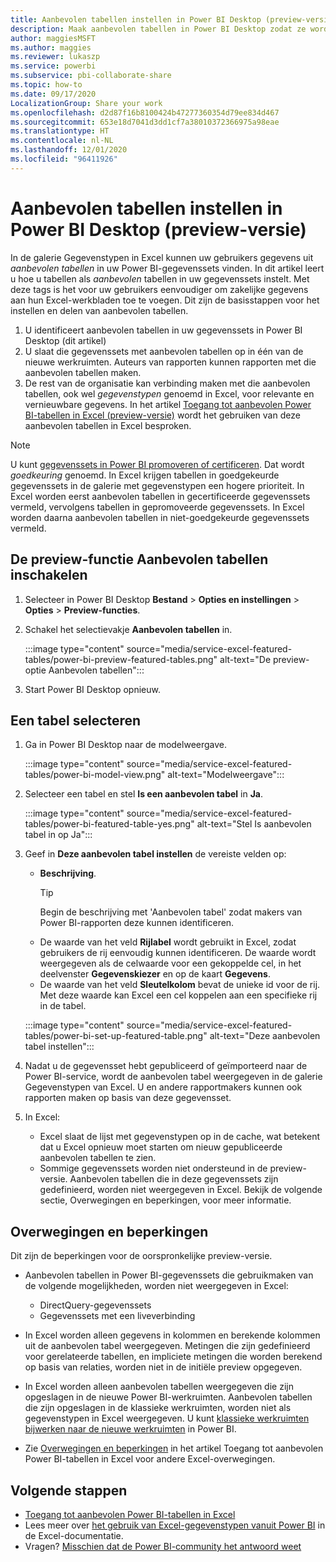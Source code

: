 ```yaml
---
title: Aanbevolen tabellen instellen in Power BI Desktop (preview-versie)
description: Maak aanbevolen tabellen in Power BI Desktop zodat ze worden weergegeven in de galerie Gegevenstypen in Excel.
author: maggiesMSFT
ms.author: maggies
ms.reviewer: lukaszp
ms.service: powerbi
ms.subservice: pbi-collaborate-share
ms.topic: how-to
ms.date: 09/17/2020
LocalizationGroup: Share your work
ms.openlocfilehash: d2d87f16b8100424b47277360354d79ee834d467
ms.sourcegitcommit: 653e18d7041d3dd1cf7a38010372366975a98eae
ms.translationtype: HT
ms.contentlocale: nl-NL
ms.lasthandoff: 12/01/2020
ms.locfileid: "96411926"
---
```

# <a name="set-featured-tables-in-power-bi-desktop-preview"></a>Aanbevolen tabellen instellen in Power BI Desktop (preview-versie)

In de galerie Gegevenstypen in Excel kunnen uw gebruikers gegevens uit *aanbevolen tabellen* in uw Power BI-gegevenssets vinden. In dit artikel leert u hoe u tabellen als *aanbevolen* tabellen in uw gegevenssets instelt. Met deze tags is het voor uw gebruikers eenvoudiger om zakelijke gegevens aan hun Excel-werkbladen toe te voegen. Dit zijn de basisstappen voor het instellen en delen van aanbevolen tabellen.

1. U identificeert aanbevolen tabellen in uw gegevenssets in Power BI Desktop (dit artikel)
1. U slaat die gegevenssets met aanbevolen tabellen op in één van de nieuwe werkruimten. Auteurs van rapporten kunnen rapporten met die aanbevolen tabellen maken. 
1. De rest van de organisatie kan verbinding maken met die aanbevolen tabellen, ook wel *gegevenstypen* genoemd in Excel, voor relevante en vernieuwbare gegevens. In het artikel [Toegang tot aanbevolen Power BI-tabellen in Excel (preview-versie)](service-excel-featured-tables.md) wordt het gebruiken van deze aanbevolen tabellen in Excel besproken.

> [!NOTE]
> U kunt [gegevenssets in Power BI promoveren of certificeren](../collaborate-share/service-endorse-content.md). Dat wordt *goedkeuring* genoemd. In Excel krijgen tabellen in goedgekeurde gegevenssets in de galerie met gegevenstypen een hogere prioriteit. In Excel worden eerst aanbevolen tabellen in gecertificeerde gegevenssets vermeld, vervolgens tabellen in gepromoveerde gegevenssets. In Excel worden daarna aanbevolen tabellen in niet-goedgekeurde gegevenssets vermeld. 

## <a name="turn-on-the-featured-table-preview"></a>De preview-functie Aanbevolen tabellen inschakelen

1. Selecteer in Power BI Desktop **Bestand** > **Opties en instellingen** > **Opties** > **Preview-functies**.
2. Schakel het selectievakje **Aanbevolen tabellen** in.

    :::image type="content" source="media/service-excel-featured-tables/power-bi-preview-featured-tables.png" alt-text="De preview-optie Aanbevolen tabellen":::

3. Start Power BI Desktop opnieuw.

## <a name="select-a-table"></a>Een tabel selecteren

1. Ga in Power BI Desktop naar de modelweergave.

    :::image type="content" source="media/service-excel-featured-tables/power-bi-model-view.png" alt-text="Modelweergave":::
 
2. Selecteer een tabel en stel **Is een aanbevolen tabel** in **Ja**.

    :::image type="content" source="media/service-excel-featured-tables/power-bi-featured-table-yes.png" alt-text="Stel Is aanbevolen tabel in op Ja":::

4. Geef in **Deze aanbevolen tabel instellen** de vereiste velden op:

    - **Beschrijving**. 
        > [!TIP]
        > Begin de beschrijving met 'Aanbevolen tabel' zodat makers van Power BI-rapporten deze kunnen identificeren.
    - De waarde van het veld **Rijlabel** wordt gebruikt in Excel, zodat gebruikers de rij eenvoudig kunnen identificeren. De waarde wordt weergegeven als de celwaarde voor een gekoppelde cel, in het deelvenster **Gegevenskiezer** en op de kaart **Gegevens**. 
    - De waarde van het veld **Sleutelkolom** bevat de unieke id voor de rij. Met deze waarde kan Excel een cel koppelen aan een specifieke rij in de tabel.

    :::image type="content" source="media/service-excel-featured-tables/power-bi-set-up-featured-table.png" alt-text="Deze aanbevolen tabel instellen":::

1. Nadat u de gegevensset hebt gepubliceerd of geïmporteerd naar de Power BI-service, wordt de aanbevolen tabel weergegeven in de galerie Gegevenstypen van Excel. U en andere rapportmakers kunnen ook rapporten maken op basis van deze gegevensset.

1. In Excel: 
    - Excel slaat de lijst met gegevenstypen op in de cache, wat betekent dat u Excel opnieuw moet starten om nieuw gepubliceerde aanbevolen tabellen te zien.
    - Sommige gegevenssets worden niet ondersteund in de preview-versie. Aanbevolen tabellen die in deze gegevenssets zijn gedefinieerd, worden niet weergegeven in Excel. Bekijk de volgende sectie, Overwegingen en beperkingen, voor meer informatie.

## <a name="considerations-and-limitations"></a>Overwegingen en beperkingen

Dit zijn de beperkingen voor de oorspronkelijke preview-versie.

- Aanbevolen tabellen in Power BI-gegevenssets die gebruikmaken van de volgende mogelijkheden, worden niet weergegeven in Excel:

    - DirectQuery-gegevenssets
    - Gegevenssets met een liveverbinding

- In Excel worden alleen gegevens in kolommen en berekende kolommen uit de aanbevolen tabel weergegeven. Metingen die zijn gedefinieerd voor gerelateerde tabellen, en impliciete metingen die worden berekend op basis van relaties, worden niet in de initiële preview opgegeven.
- In Excel worden alleen aanbevolen tabellen weergegeven die zijn opgeslagen in de nieuwe Power BI-werkruimten. Aanbevolen tabellen die zijn opgeslagen in de klassieke werkruimten, worden niet als gegevenstypen in Excel weergegeven. U kunt [klassieke werkruimten bijwerken naar de nieuwe werkruimten](service-upgrade-workspaces.md) in Power BI.
- Zie [Overwegingen en beperkingen](service-excel-featured-tables.md#considerations-and-limitations) in het artikel Toegang tot aanbevolen Power BI-tabellen in Excel voor andere Excel-overwegingen.

## <a name="next-steps"></a>Volgende stappen

- [Toegang tot aanbevolen Power BI-tabellen in Excel](service-excel-featured-tables.md)
- Lees meer over [het gebruik van Excel-gegevenstypen vanuit Power BI](https://support.office.com/article/use-excel-data-types-from-power-bi-preview-cd8938ce-f963-444d-b82a-7140848241e9) in de Excel-documentatie.
- Vragen? [Misschien dat de Power BI-community het antwoord weet](https://community.powerbi.com/)

